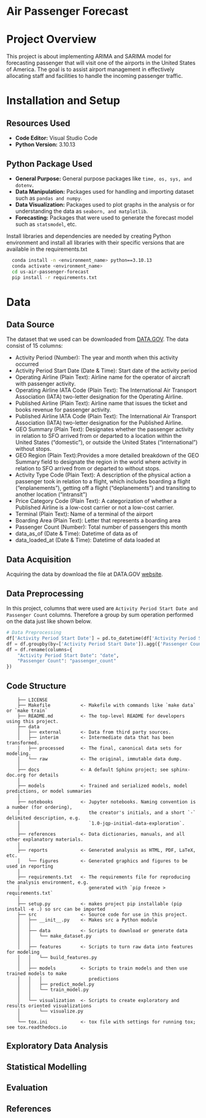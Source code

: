 # Air Passenger Forecast

# Project Overview

This project is about implementing ARIMA and SARIMA model for forecasting passenger that will visit one of the airports in the United States of America. The goal is to assist airport management in effectively allocating staff and facilities to handle the incoming passenger traffic.


# Installation and Setup
## Resources Used
- **Code Editor:** Visual Studio Code
- **Python Version:** 3.10.13

## Python Package Used
- **General Purpose:** General purpose packages like `time, os, sys, and dotenv`.
- **Data Manipulation:** Packages used for handling and importing dataset such as `pandas and numpy`.
- **Data Visualization:** Packages used to plot graphs in the analysis or for understanding the data as `seaborn, and matplotlib`.
- **Forecasting:** Packages that were used to generate the forecast model such as `statsmodel`, etc.

Install libraries and dependencies are needed by creating Python environment and install all libraries with their specific versions that are available in the requirements.txt

```bash
  conda install -n <environment_name> python==3.10.13
  conda activate <environment_name>
  cd us-air-passenger-forecast
  pip install -r requirements.txt
```
# Data

## Data Source
The dataset that we used can be downloaded from [DATA.GOV](https://catalog.data.gov/dataset/air-traffic-passenger-statistics). The data consist of 15 columns:
- Activity Period (Number): The year and month when this activity occurred
- Activity Period Start Date (Date & Time): Start date of the activity period
- Operating Airline (Plain Text): Airline name for the operator of aircraft with passenger activity.
- Operating Airline IATA Code	(Plain Text): The International Air Transport Association (IATA) two-letter designation for the Operating Airline.
- Published Airline (Plain Text): Airline name that issues the ticket and books revenue for passenger activity.
- Published Airline IATA Code	(Plain Text): The International Air Transport Association (IATA) two-letter designation for the Published Airline.
- GEO Summary (Plain Text): Designates whether the passenger activity in relation to SFO arrived from or departed to a location within the United States (“domestic”), or outside the United States (“international”) without stops.
- GEO Region (Plain Text):Provides a more detailed breakdown of the GEO Summary field to designate the region in the world where activity in relation to SFO arrived from or departed to without stops.
- Activity Type Code (Plain Text): A description of the physical action a passenger took in relation to a flight, which includes boarding a flight (“enplanements”), getting off a flight (“deplanements”) and transiting to another location (“intransit")
- Price Category Code (Plain Text): A categorization of whether a Published Airline is a low-cost carrier or not a low-cost carrier.
- Terminal (Plain Text): Name of a terminal of the airport
- Boarding Area (Plain Text): Letter that represents a boarding area
- Passenger Count (Number): Total number of passengers this month
- data_as_of (Date & Time): Datetime of data as of
- data_loaded_at (Date & Time): Datetime of data loaded at

## Data Acquisition
Acquiring the data by download the file at DATA.GOV [website](https://catalog.data.gov/dataset/air-traffic-passenger-statistics).

## Data Preprocessing
In this project, columns that were used are `Activity Period Start Date and Passenger Count` columns. Therefore a group by sum operation performed on the data just like shown below.

```python
# Data Preprocessing
df['Activity Period Start Date'] = pd.to_datetime(df['Activity Period Start Date'])
df = df.groupby(by=['Activity Period Start Date']).agg({'Passenger Count': 'sum'}).reset_index()
df = df.rename(columns={
    "Activity Period Start Date": "date",
    "Passenger Count": "passenger_count"
})
```

## Code Structure
```
    ├── LICENSE
    ├── Makefile           <- Makefile with commands like `make data` or `make train`
    ├── README.md          <- The top-level README for developers using this project.
    ├── data
    │   ├── external       <- Data from third party sources.
    │   ├── interim        <- Intermediate data that has been transformed.
    │   ├── processed      <- The final, canonical data sets for modeling.
    │   └── raw            <- The original, immutable data dump.
    │
    ├── docs               <- A default Sphinx project; see sphinx-doc.org for details
    │
    ├── models             <- Trained and serialized models, model predictions, or model summaries
    │
    ├── notebooks          <- Jupyter notebooks. Naming convention is a number (for ordering),
    │                         the creator's initials, and a short `-` delimited description, e.g.
    │                         `1.0-jqp-initial-data-exploration`.
    │
    ├── references         <- Data dictionaries, manuals, and all other explanatory materials.
    │
    ├── reports            <- Generated analysis as HTML, PDF, LaTeX, etc.
    │   └── figures        <- Generated graphics and figures to be used in reporting
    │
    ├── requirements.txt   <- The requirements file for reproducing the analysis environment, e.g.
    │                         generated with `pip freeze > requirements.txt`
    │
    ├── setup.py           <- makes project pip installable (pip install -e .) so src can be imported
    ├── src                <- Source code for use in this project.
    │   ├── __init__.py    <- Makes src a Python module
    │   │
    │   ├── data           <- Scripts to download or generate data
    │   │   └── make_dataset.py
    │   │
    │   ├── features       <- Scripts to turn raw data into features for modeling
    │   │   └── build_features.py
    │   │
    │   ├── models         <- Scripts to train models and then use trained models to make
    │   │   │                 predictions
    │   │   ├── predict_model.py
    │   │   └── train_model.py
    │   │
    │   └── visualization  <- Scripts to create exploratory and results oriented visualizations
    │       └── visualize.py
    │
    └── tox.ini            <- tox file with settings for running tox; see tox.readthedocs.io
```

## Exploratory Data Analysis

## Statistical Modelling
## Evaluation
## References